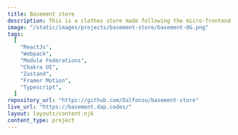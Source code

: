 ```yaml
---
title: Basement store
description: This is a clothes store made following the micro-frontend architecture. It also has some simple and cool animations to make it fun to use.
image: "/static/images/projects/basement-store/basement-OG.png"
tags:
  [
    "ReactJs",
    "Webpack",
    "Module Federations",
    "Chakra UI",
    "Zustand",
    "Framer Motion",
    "Typescript",
  ]
repository_url: "https://github.com/Dalfonzo/basement-store"
live_url: "https://basement.dap.codes/"
layout: layouts/content.njk
content_type: project
---
```

